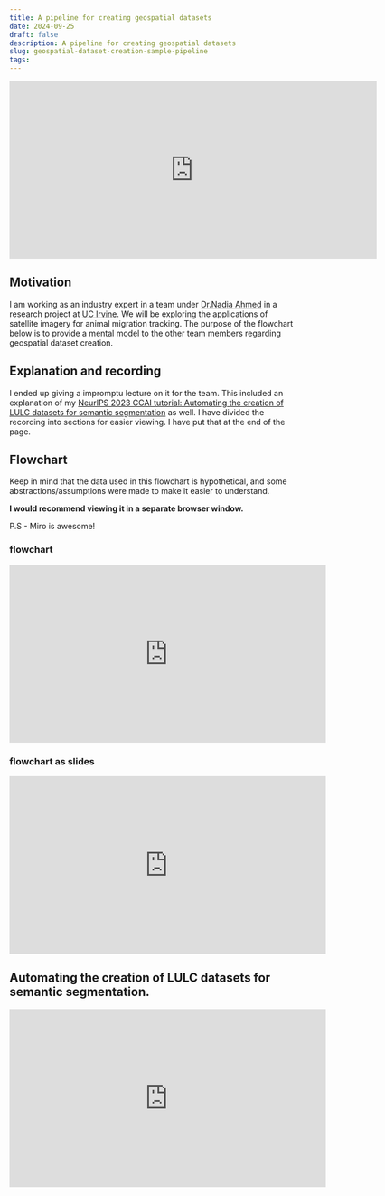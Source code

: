 ```yaml
---
title: A pipeline for creating geospatial datasets
date: 2024-09-25
draft: false
description: A pipeline for creating geospatial datasets 
slug: geospatial-dataset-creation-sample-pipeline
tags:
---
```


<iframe width="650" height="315" src="https://www.youtube.com/embed/irj_v3uHLy4?si=abe65Ny-Ds_coZh2" title="YouTube video player" frameborder="0" allow="accelerometer; autoplay; clipboard-write; encrypted-media; gyroscope; picture-in-picture; web-share" referrerpolicy="strict-origin-when-cross-origin" allowfullscreen></iframe>

## Motivation
I am working as an industry expert in a team under [Dr.Nadia Ahmed](https://www.linkedin.com/in/nadia-a/) in a research project at [UC Irvine](https://uci.edu/). We will be exploring the applications of satellite imagery for animal migration tracking. The purpose of the flowchart below is to provide a mental model to the other team members regarding geospatial dataset creation.

## Explanation and recording
I ended up giving a impromptu lecture on it for the team. This included an explanation of my [NeurIPS 2023 CCAI tutorial: Automating the creation of LULC datasets for semantic segmentation](https://www.climatechange.ai/papers/neurips2022/116) as well. I have divided the recording into sections for easier viewing. I have put that at the end of the page. 



## Flowchart 
Keep in mind that the data used in this flowchart is hypothetical, and some abstractions/assumptions were made to make it easier to understand. 

**I would recommend viewing it in a separate browser window.** 

P.S - Miro is awesome!

### flowchart 

<iframe width="560" height="315" src="https://miro.com/app/live-embed/uXjVKuIyX_w=/?moveToViewport=-642,-1837,11443,5507&embedId=315287799990" frameborder="0" scrolling="no" allow="fullscreen; clipboard-read; clipboard-write" allowfullscreen></iframe>

### flowchart as slides

<iframe width="560" height="315" src="https://miro.com/app/embed/uXjVKuIyX_w=/?pres=1&frameId=3458764601112983224&embedId=809655483872" frameborder="0" scrolling="no" allow="fullscreen; clipboard-read; clipboard-write" allowfullscreen></iframe>


## Automating the creation of LULC datasets for semantic segmentation.
<iframe width="560" height="315" src="https://www.youtube.com/embed/n1WR7quiAY4?si=89l8CU4EZweyee1e" title="YouTube video player" frameborder="0" allow="accelerometer; autoplay; clipboard-write; encrypted-media; gyroscope; picture-in-picture; web-share" referrerpolicy="strict-origin-when-cross-origin" allowfullscreen></iframe>



